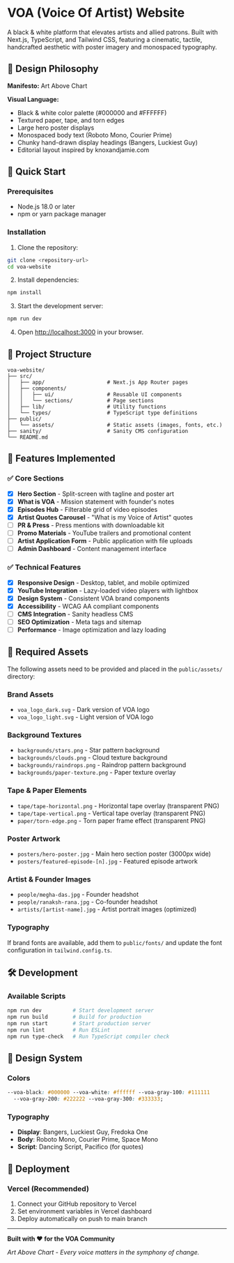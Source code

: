 # VOA (Voice Of Artist) Website

A black & white platform that elevates artists and allied patrons. Built with Next.js, TypeScript, and Tailwind CSS, featuring a cinematic, tactile, handcrafted aesthetic with poster imagery and monospaced typography.

## 🎨 Design Philosophy

**Manifesto:** Art Above Chart

**Visual Language:**

- Black & white color palette (#000000 and #FFFFFF)
- Textured paper, tape, and torn edges
- Large hero poster displays
- Monospaced body text (Roboto Mono, Courier Prime)
- Chunky hand-drawn display headings (Bangers, Luckiest Guy)
- Editorial layout inspired by knoxandjamie.com

## 🚀 Quick Start

### Prerequisites

- Node.js 18.0 or later
- npm or yarn package manager

### Installation

1. Clone the repository:

```bash
git clone <repository-url>
cd voa-website
```

2. Install dependencies:

```bash
npm install
```

3. Start the development server:

```bash
npm run dev
```

4. Open [http://localhost:3000](http://localhost:3000) in your browser.

## 📁 Project Structure

```
voa-website/
├── src/
│   ├── app/                    # Next.js App Router pages
│   ├── components/
│   │   ├── ui/                 # Reusable UI components
│   │   └── sections/           # Page sections
│   ├── lib/                    # Utility functions
│   └── types/                  # TypeScript type definitions
├── public/
│   └── assets/                 # Static assets (images, fonts, etc.)
├── sanity/                     # Sanity CMS configuration
└── README.md
```

## 🎯 Features Implemented

### ✅ Core Sections

- [x] **Hero Section** - Split-screen with tagline and poster art
- [x] **What is VOA** - Mission statement with founder's notes
- [x] **Episodes Hub** - Filterable grid of video episodes
- [x] **Artist Quotes Carousel** - "What is my Voice of Artist" quotes
- [ ] **PR & Press** - Press mentions with downloadable kit
- [ ] **Promo Materials** - YouTube trailers and promotional content
- [ ] **Artist Application Form** - Public application with file uploads
- [ ] **Admin Dashboard** - Content management interface

### ✅ Technical Features

- [x] **Responsive Design** - Desktop, tablet, and mobile optimized
- [x] **YouTube Integration** - Lazy-loaded video players with lightbox
- [x] **Design System** - Consistent VOA brand components
- [x] **Accessibility** - WCAG AA compliant components
- [ ] **CMS Integration** - Sanity headless CMS
- [ ] **SEO Optimization** - Meta tags and sitemap
- [ ] **Performance** - Image optimization and lazy loading

## 🎨 Required Assets

The following assets need to be provided and placed in the `public/assets/` directory:

### Brand Assets

- `voa_logo_dark.svg` - Dark version of VOA logo
- `voa_logo_light.svg` - Light version of VOA logo

### Background Textures

- `backgrounds/stars.png` - Star pattern background
- `backgrounds/clouds.png` - Cloud texture background
- `backgrounds/raindrops.png` - Raindrop pattern background
- `backgrounds/paper-texture.png` - Paper texture overlay

### Tape & Paper Elements

- `tape/tape-horizontal.png` - Horizontal tape overlay (transparent PNG)
- `tape/tape-vertical.png` - Vertical tape overlay (transparent PNG)
- `paper/torn-edge.png` - Torn paper frame effect (transparent PNG)

### Poster Artwork

- `posters/hero-poster.jpg` - Main hero section poster (3000px wide)
- `posters/featured-episode-[n].jpg` - Featured episode artwork

### Artist & Founder Images

- `people/megha-das.jpg` - Founder headshot
- `people/ranaksh-rana.jpg` - Co-founder headshot
- `artists/[artist-name].jpg` - Artist portrait images (optimized)

### Typography

If brand fonts are available, add them to `public/fonts/` and update the font configuration in `tailwind.config.ts`.

## 🛠 Development

### Available Scripts

```bash
npm run dev          # Start development server
npm run build        # Build for production
npm run start        # Start production server
npm run lint         # Run ESLint
npm run type-check   # Run TypeScript compiler check
```

## 🎨 Design System

### Colors

```css
--voa-black: #000000 --voa-white: #ffffff --voa-gray-100: #111111
  --voa-gray-200: #222222 --voa-gray-300: #333333;
```

### Typography

- **Display**: Bangers, Luckiest Guy, Fredoka One
- **Body**: Roboto Mono, Courier Prime, Space Mono
- **Script**: Dancing Script, Pacifico (for quotes)

## 🚀 Deployment

### Vercel (Recommended)

1. Connect your GitHub repository to Vercel
2. Set environment variables in Vercel dashboard
3. Deploy automatically on push to main branch

---

**Built with ❤️ for the VOA Community**

_Art Above Chart - Every voice matters in the symphony of change._
